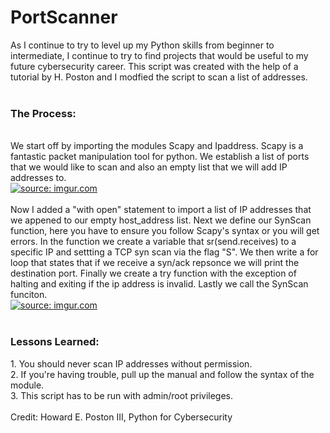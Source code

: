 # PortScanner
As I continue to try to level up my Python skills from beginner to intermediate, I continue to try to find projects that would be useful to my future cybersecurity career. This script was created with the help of a tutorial by H. Poston and I modfied the script to scan a list of addresses.<br>
<br>
<h3>The Process:</h3>
<br>
We start off by importing the modules Scapy and Ipaddress. Scapy is a fantastic packet manipulation tool for python. We establish a list of ports that we would like to scan and also an empty list that we will add IP addresses to. <br>
<a href="https://imgur.com/rP3vt31"><img src="https://i.imgur.com/rP3vt31.jpg" title="source: imgur.com" /></a><br>
<br>
Now I added a "with open" statement to import a list of IP addresses that we appened to our empty host_address list. Next we define our SynScan function, here you have to ensure you follow Scapy's syntax or you will get errors. In the function we create a variable that sr(send.receives) to a specific IP and settting a TCP syn scan via the flag "S". We then write a for loop that states that if we receive a syn/ack repsonce we will print the destination port. Finally we create a try function with the exception of halting and exiting if the ip address is invalid. Lastly we call the SynScan funciton.<br>
<a href="https://imgur.com/nnAbaj0"><img src="https://i.imgur.com/nnAbaj0.jpg" title="source: imgur.com" /></a><br>
<br>
<h3>Lessons Learned:</h3>
1. You should never scan IP addresses without permission.<br>
2. If you're having trouble, pull up the manual and follow the syntax of the module.<br>
3. This script has to be run with admin/root privileges.<br>
<br>
Credit: Howard E. Poston III, Python for Cybersecurity
